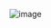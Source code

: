 ![image](https://github.com/froge159/usaco_training/assets/87875402/31362dcf-20d8-4dbb-8f5d-942a827922de)
